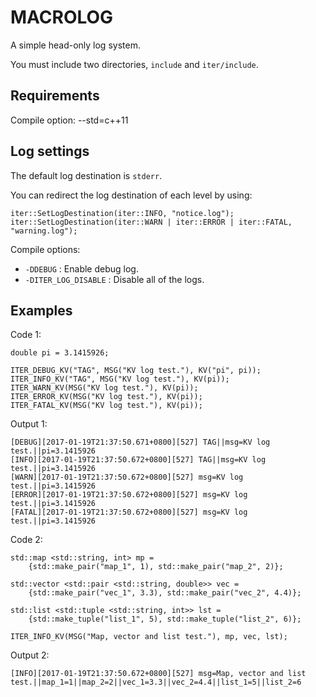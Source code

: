 # MACROLOG #
A simple head-only log system. 

You must include two directories, ```include``` and ```iter/include```. 

## Requirements ##
Compile option: --std=c++11 

## Log settings ##
The default log destination is ```stderr```.

You can redirect the log destination of each level by using:
```
iter::SetLogDestination(iter::INFO, "notice.log");
iter::SetLogDestination(iter::WARN | iter::ERROR | iter::FATAL, "warning.log");
```

Compile options:
* ```-DDEBUG``` : Enable debug log.
* ```-DITER_LOG_DISABLE``` : Disable all of the logs.

## Examples ##
Code 1:
```
double pi = 3.1415926;

ITER_DEBUG_KV("TAG", MSG("KV log test."), KV("pi", pi));
ITER_INFO_KV("TAG", MSG("KV log test."), KV(pi));
ITER_WARN_KV(MSG("KV log test."), KV(pi));
ITER_ERROR_KV(MSG("KV log test."), KV(pi));
ITER_FATAL_KV(MSG("KV log test."), KV(pi));
```
Output 1:
```
[DEBUG][2017-01-19T21:37:50.671+0800][527] TAG||msg=KV log test.||pi=3.1415926
[INFO][2017-01-19T21:37:50.672+0800][527] TAG||msg=KV log test.||pi=3.1415926
[WARN][2017-01-19T21:37:50.672+0800][527] msg=KV log test.||pi=3.1415926
[ERROR][2017-01-19T21:37:50.672+0800][527] msg=KV log test.||pi=3.1415926
[FATAL][2017-01-19T21:37:50.672+0800][527] msg=KV log test.||pi=3.1415926
```
Code 2:
```
std::map <std::string, int> mp = 
    {std::make_pair("map_1", 1), std::make_pair("map_2", 2)};
    
std::vector <std::pair <std::string, double>> vec = 
    {std::make_pair("vec_1", 3.3), std::make_pair("vec_2", 4.4)};
    
std::list <std::tuple <std::string, int>> lst = 
    {std::make_tuple("list_1", 5), std::make_tuple("list_2", 6)};

ITER_INFO_KV(MSG("Map, vector and list test."), mp, vec, lst);
```
Output 2:
```
[INFO][2017-01-19T21:37:50.672+0800][527] msg=Map, vector and list test.||map_1=1||map_2=2||vec_1=3.3||vec_2=4.4||list_1=5||list_2=6
```
